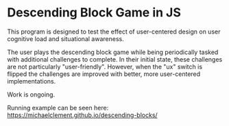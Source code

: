 # Descending Block Game in JS

This program is designed to test the effect of user-centered design
on user cognitive load and situational awareness.

The user plays the descending block game while being periodically
tasked with additional challenges to complete. In their initial
state, these challenges are not particularly "user-friendly". 
However, when the "ux" switch is flipped the challenges are
improved with better, more user-centered implementations.

Work is ongoing.

Running example can be seen here: https://michaelclement.github.io/descending-blocks/
